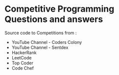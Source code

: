 # Competitive Programming Questions and answers

Source code to Competitions from :
  * YouTube Channel - Coders Colony
  * YouTube Channel - Sentdex
  * HackerRank
  * LeetCode
  * Top Coder
  * Code Chef
